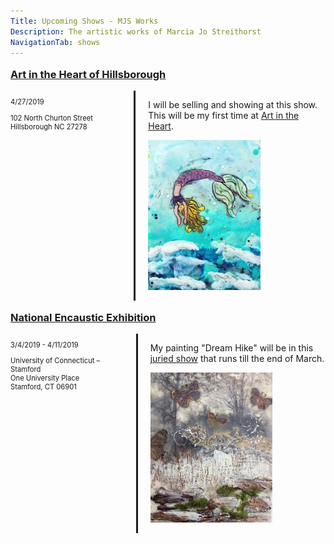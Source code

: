 ```yaml
---
Title: Upcoming Shows - MJS Works
Description: The artistic works of Marcia Jo Streithorst
NavigationTab: shows
---
```


<style>
.eventInfo {
    display: flex;
}
.eventSideBar {
    width: 350px;
    border-right-style: solid;
    padding-right: 20px;
    font-size: 0.8em;
}
.eventDetails {
    padding-left: 20px;
}

.eventTitle {
    font-weight: bold;
    font-size: 1.17em;
}
</style>

<div class="event">

  <div class="eventTitle">


[Art in the Heart of Hillsborough](https://www.hillsboroughartscouncil.org/arts-and-crafts-show)


  </div>

  <div class="eventInfo">

  <div class="eventSideBar">

  4/27/2019

  102 North Churton Street  
  Hillsborough NC 27278

  </div>

  <div class="eventDetails">

  I will be selling and showing at this show. This will be my first time at [Art in the Heart](https://www.hillsboroughartscouncil.org/arts-and-crafts-show).

  <div class="inline-pic small">

  ![Early Morning](/assets/paintings/img_6550-thumbnail.jpg)

  </div>

  </div>

  </div>

</div>


<div class="event">

  <div class="eventTitle">

  [National Encaustic Exhibition](https://artgallery.stamford.uconn.edu/#)

  </div>

  <div class="eventInfo">

  <div class="eventSideBar">

  3/4/2019 - 4/11/2019

  University of Connecticut – Stamford  
  One University Place  
  Stamford, CT 06901 

  </div>

  <div class="eventDetails">

  My painting "Dream Hike" will be in this [juried show](https://artgallery.stamford.uconn.edu/#) that runs till the end of March.

  <div class="inline-pic small">

   ![Early Morning](/assets/paintings/img_6513-thumbnail.jpg)

  </div>

  </div>

  </div>

</div>
